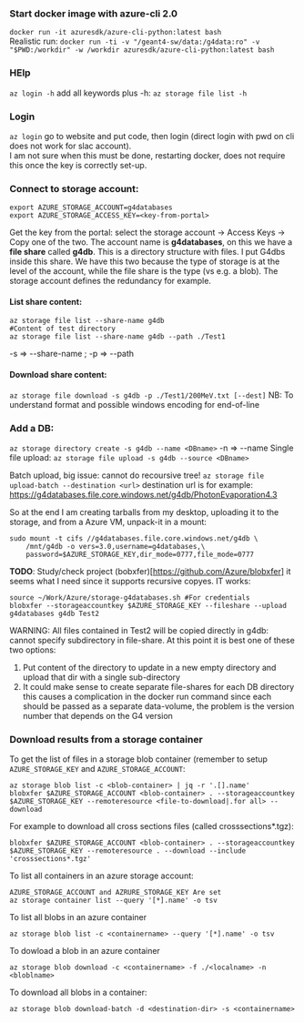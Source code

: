 
### Start docker image with azure-cli 2.0
`docker run -it azuresdk/azure-cli-python:latest bash`  
Realistic run:
`docker run -ti -v "/geant4-sw/data:/g4data:ro" -v "$PWD:/workdir" -w /workdir azuresdk/azure-cli-python:latest bash`

### HElp
`az login -h` add all keywords plus -h: `az storage file list -h`

### Login
`az login` go to website and put code, then login (direct 
login with pwd on cli does not work for slac account).  
I am not sure when this must be done, restarting docker, does not require
this once the key is correctly set-up.

### Connect to storage account:
```
export AZURE_STORAGE_ACCOUNT=g4databases
export AZURE_STORAGE_ACCESS_KEY=<key-from-portal>
```
Get the key from the portal: select the storage account -> Access Keys -> Copy one of the two.
The account name is **g4databases**, on this we have a **file share** 
called **g4db**. This is a directory structure with files. I put G4dbs inside 
this share. We have this two because the type of storage is at the level of the
account, while the file share is the type (vs e.g. a blob). The storage
account defines the redundancy for example.

#### List share content:
```
az storage file list --share-name g4db
#Content of test directory
az storage file list --share-name g4db --path ./Test1
```
-s => --share-name ; -p => --path 

#### Download share content:
`az storage file download -s g4db -p ./Test1/200MeV.txt [--dest]`
NB: To understand format and possible windows encoding for end-of-line

### Add a DB:
`az storage directory create -s g4db --name <DBname>`
-n => --name
Single file upload:
`az storage file upload -s g4db --source <DBname>`

Batch upload, big issue: cannot do recoursive tree!
`az storage file upload-batch --destination <url>`
destination url is for example: https://g4databases.file.core.windows.net/g4db/PhotonEvaporation4.3

So at the end I am creating tarballs from my desktop, uploading it to 
the storage, and from a Azure VM, unpack-it in a mount:
```
sudo mount -t cifs //g4databases.file.core.windows.net/g4db \
	/mnt/g4db -o vers=3.0,username=g4databases,\
	password=$AZURE_STORAGE_KEY,dir_mode=0777,file_mode=0777
```

**TODO**: Study/check project (bobxfer)[https://github.com/Azure/blobxfer]
it seems what I need since it supports recursive copyes.
IT works:
```
source ~/Work/Azure/storage-g4databases.sh #For credentials
blobxfer --storageaccountkey $AZURE_STORAGE_KEY --fileshare --upload g4databases g4db Test2
```
WARNING: All files contained in Test2 will be copied directly in g4db: 
cannot specify subdirectory in file-share. At this point it is best one of
these two options:
 1. Put content of the directory to update in a new empty directory
    and upload that dir with a single sub-directory
 2. It could make sense to create separate file-shares for each DB directory
    this causes a complication in the docker run command since each should
    be passed as a separate data-volume, the problem is the version number
    that depends on the G4 version

### Download results from a storage container
To get the list of files in a storage blob container (remember to setup `AZURE_STORAGE_KEY` and
`AZURE_STORAGE_ACCOUNT`:
```
az storage blob list -c <blob-container> | jq -r '.[].name'
blobxfer $AZURE_STORAGE_ACCOUNT <blob-container> . --storageaccountkey $AZURE_STORAGE_KEY --remoteresource <file-to-download|.for all> --download
```
For example to download all cross sections files (called crosssections*.tgz):
```
blobxfer $AZURE_STORAGE_ACCOUNT <blob-container> . --storageaccountkey $AZURE_STORAGE_KEY --remoteresource . --download --include 'crosssections*.tgz'
```

To list all containers in an azure storage account: 
```
AZURE_STORAGE_ACCOUNT and AZRURE_STORAGE_KEY Are set
az storage container list --query '[*].name' -o tsv
```

To list all blobs in an azure container
```
az storage blob list -c <containername> --query '[*].name' -o tsv
```

To dowload a blob in an azure container
```
az storage blob download -c <containername> -f ./<localname> -n
<bloblname>
``` 

To download all blobs in a container:
```
az storage blob download-batch -d <destination-dir> -s <containername>
```

